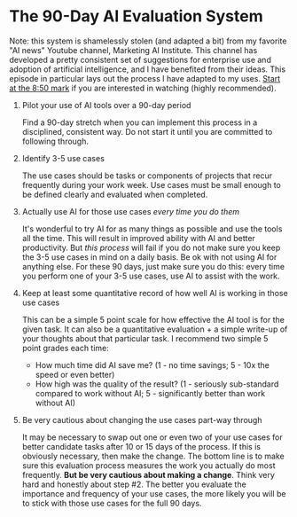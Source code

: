 # The 90-Day AI Evaluation System

Note: this system is shamelessly stolen (and adapted a bit) from my favorite "AI news" Youtube channel, Marketing AI Institute. This channel has developed a pretty consistent set of suggestions for enterprise use and adoption of artificial intelligence, and I have benefited from their ideas. This episode in particular lays out the process I have adapted to my uses. [Start at the 8:50 mark](https://www.youtube.com/watch?v=O82EFInRXQE&t=27s) if you are interested in watching (highly recommended).

1. Pilot your use of AI tools over a 90-day period

   Find a 90-day stretch when you can implement this process in a disciplined, consistent way. Do not start it until you are committed to following through.

2. Identify 3-5 use cases

   The use cases should be tasks or components of projects that recur frequently during your work week. Use cases must be small enough to be defined clearly and evaluated when completed.

3. Actually use AI for those use cases _every time you do them_

   It's wonderful to try AI for as many things as possible and use the tools all the time. This will result in improved ability with AI and better productivity. But _this process_ will fail if you do not make sure you keep the 3-5 use cases in mind on a daily basis. Be ok with not using AI for anything else. For these 90 days, just make sure you do this: every time you perform one of your 3-5 use cases, use AI to assist with the work.

4. Keep at least some quantitative record of how well AI is working in those use cases

   This can be a simple 5 point scale for how effective the AI tool is for the given task. It can also be a quantitative evaluation + a simple write-up of your thoughts about that particular task. I recommend two simple 5 point grades each time:
   - How much time did AI save me? (1 - no time savings; 5 - 10x the speed or even better)
   - How high was the quality of the result? (1 - seriously sub-standard compared to work without AI; 5 - significantly better than work without AI)

6. Be very cautious about changing the use cases part-way through

   It may be necessary to swap out one or even two of your use cases for better candidate tasks after 10 or 15 days of the process. If this is obviously necessary, then make the change. The bottom line is to make sure this evaluation process measures the work you actually do most frequently. **But be very cautious about making a change**. Think very hard and honestly about step #2. The better you evaluate the importance and frequency of your use cases, the more likely you will be to stick with those use cases for the full 90 days.
